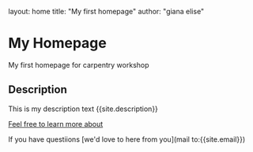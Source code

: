 layout: home 
title: "My first homepage" 
author: "giana elise" 





# My  Homepage 
My first homepage for carpentry workshop 

## Description 
This is my description text 
{{site.description}}


[Feel free to learn more about](about.md) 

If you have questiions [we'd love to here from you](mail to:{{site.email}})
